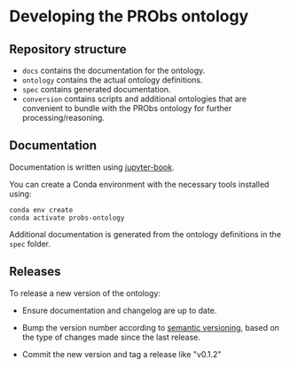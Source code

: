 # Developing the PRObs ontology

## Repository structure

- `docs` contains the documentation for the ontology.
- `ontology` contains the actual ontology definitions.
- `spec` contains generated documentation.
- `conversion` contains scripts and additional ontologies that are convenient to bundle with the PRObs ontology for further processing/reasoning.

## Documentation

Documentation is written using [jupyter-book](https://jupyterbook.org).

You can create a Conda environment with the necessary tools installed using:

```shell
conda env create
conda activate probs-ontology
```

Additional documentation is generated from the ontology definitions in the
`spec` folder.

## Releases

To release a new version of the ontology:

- Ensure documentation and changelog are up to date.

- Bump the version number according to [semantic versioning](https://semver.org/), based on the type of changes made since the last release.

- Commit the new version and tag a release like "v0.1.2"
